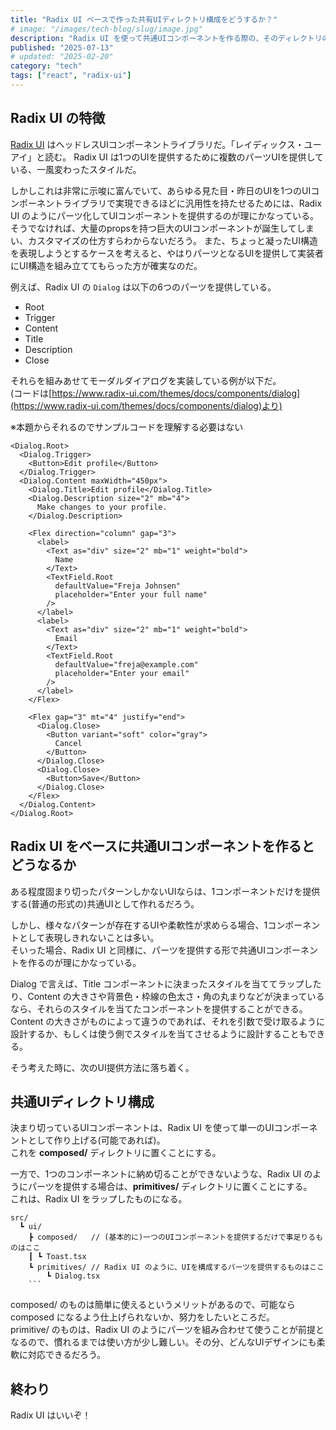 ```yaml
---
title: "Radix UI ベースで作った共有UIディレクトリ構成をどうするか？"
# image: "/images/tech-blog/slug/image.jpg"
description: "Radix UI を使って共通UIコンポーネントを作る際の、そのディレクトリの構成について考える。"
published: "2025-07-13"
# updated: "2025-02-20"
category: "tech"
tags: ["react", "radix-ui"]
---
```


## Radix UI の特徴

[Radix UI](https://www.radix-ui.com/) はヘッドレスUIコンポーネントライブラリだ。「レイディックス・ユーアイ」と読む。
Radix UI は1つのUIを提供するために複数のパーツUIを提供している、一風変わったスタイルだ。

しかしこれは非常に示唆に富んでいて、あらゆる見た目・昨日のUIを1つのUIコンポーネントライブラリで実現できるほどに汎用性を持たせるためには、Radix UI のようにパーツ化してUIコンポーネントを提供するのが理にかなっている。  
そうでなければ、大量のpropsを持つ巨大のUIコンポーネントが誕生してしまい、カスタマイズの仕方すらわからないだろう。
また、ちょっと凝ったUI構造を表現しようとするケースを考えると、やはりパーツとなるUIを提供して実装者にUI構造を組み立ててもらった方が確実なのだ。

例えば、Radix UI の `Dialog` は以下の6つのパーツを提供している。

- Root
- Trigger
- Content
- Title
- Description
- Close

それらを組みあせてモーダルダイアログを実装している例が以下だ。  
(コードは[https://www.radix-ui.com/themes/docs/components/dialog](https://www.radix-ui.com/themes/docs/components/dialog)より)

※本題からそれるのでサンプルコードを理解する必要はない

```tsx
<Dialog.Root>
  <Dialog.Trigger>
    <Button>Edit profile</Button>
  </Dialog.Trigger>
  <Dialog.Content maxWidth="450px">
    <Dialog.Title>Edit profile</Dialog.Title>
    <Dialog.Description size="2" mb="4">
      Make changes to your profile.
    </Dialog.Description>

    <Flex direction="column" gap="3">
      <label>
        <Text as="div" size="2" mb="1" weight="bold">
          Name
        </Text>
        <TextField.Root
          defaultValue="Freja Johnsen"
          placeholder="Enter your full name"
        />
      </label>
      <label>
        <Text as="div" size="2" mb="1" weight="bold">
          Email
        </Text>
        <TextField.Root
          defaultValue="freja@example.com"
          placeholder="Enter your email"
        />
      </label>
    </Flex>

    <Flex gap="3" mt="4" justify="end">
      <Dialog.Close>
        <Button variant="soft" color="gray">
          Cancel
        </Button>
      </Dialog.Close>
      <Dialog.Close>
        <Button>Save</Button>
      </Dialog.Close>
    </Flex>
  </Dialog.Content>
</Dialog.Root>
```

## Radix UI をベースに共通UIコンポーネントを作るとどうなるか

ある程度固まり切ったパターンしかないUIならは、1コンポーネントだけを提供する(普通の形式の)共通UIとして作れるだろう。

しかし、様々なパターンが存在するUIや柔軟性が求めらる場合、1コンポーネントとして表現しきれないことは多い。  
そいった場合、Radix UI と同様に、パーツを提供する形で共通UIコンポーネントを作るのが理にかなっている。

Dialog で言えば、Title コンポーネントに決まったスタイルを当ててラップしたり、Content の大きさや背景色・枠線の色太さ・角の丸まりなどが決まっているなら、それらのスタイルを当てたコンポーネントを提供することができる。  
Content の大きさがものによって違うのであれば、それを引数で受け取るように設計するか、もしくは使う側でスタイルを当てさせるように設計することもできる。

そう考えた時に、次のUI提供方法に落ち着く。

## 共通UIディレクトリ構成

決まり切っているUIコンポーネントは、Radix UI を使って単一のUIコンポーネントとして作り上げる(可能であれば)。  
これを **composed/** ディレクトリに置くことにする。

一方で、1つのコンポーネントに納め切ることができないような、Radix UI のようにパーツを提供する場合は、**primitives/** ディレクトリに置くことにする。  
これは、Radix UI をラップしたものになる。

````
src/
  ┗ ui/
    ┣ composed/   // (基本的に)一つのUIコンポーネントを提供するだけで事足りるものはここ
    ┃ ┗ Toast.tsx
    ┗ primitives/ // Radix UI のように、UIを構成するパーツを提供するものはここ
        ┗ Dialog.tsx
    ```
````

composed/ のものは簡単に使えるというメリットがあるので、可能なら composed になるよう仕上げられないか、努力をしたいところだ。  
primitive/ のものは、Radix UI のようにパーツを組み合わせて使うことが前提となるので、慣れるまでは使い方が少し難しい。その分、どんなUIデザインにも柔軟に対応できるだろう。

## 終わり

Radix UI はいいぞ！
